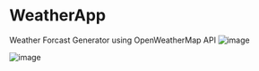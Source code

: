 # WeatherApp
Weather Forcast Generator using OpenWeatherMap API
![image](https://github.com/shibinsp45/WeatherApp/assets/63835182/05eaeea8-be0a-49f9-aa1b-8f183b44c579)

![image](https://github.com/shibinsp45/WeatherApp/assets/63835182/298c2021-35ce-4366-bafa-dc42191ba299)
